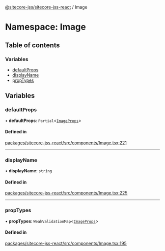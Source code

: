 [@sitecore-jss/sitecore-jss-react](../README.md) / Image

# Namespace: Image

## Table of contents

### Variables

- [defaultProps](Image.md#defaultprops)
- [displayName](Image.md#displayname)
- [propTypes](Image.md#proptypes)

## Variables

### defaultProps

• **defaultProps**: `Partial`\<[`ImageProps`](../interfaces/ImageProps.md)\>

#### Defined in

[packages/sitecore-jss-react/src/components/Image.tsx:221](https://github.com/Sitecore/jss/blob/f7cd258f4/packages/sitecore-jss-react/src/components/Image.tsx#L221)

___

### displayName

• **displayName**: `string`

#### Defined in

[packages/sitecore-jss-react/src/components/Image.tsx:225](https://github.com/Sitecore/jss/blob/f7cd258f4/packages/sitecore-jss-react/src/components/Image.tsx#L225)

___

### propTypes

• **propTypes**: `WeakValidationMap`\<[`ImageProps`](../interfaces/ImageProps.md)\>

#### Defined in

[packages/sitecore-jss-react/src/components/Image.tsx:195](https://github.com/Sitecore/jss/blob/f7cd258f4/packages/sitecore-jss-react/src/components/Image.tsx#L195)
